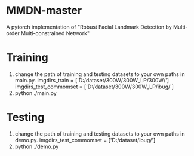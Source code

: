 # MMDN-master
A pytorch implementation of "Robust Facial Landmark Detection by Multi-order Multi-constrained Network"
# Training 
1. change the path of training and testing datasets to your own paths in main.py. 
imgdirs_train = ['D:/dataset/300W/300W_LP/300W/']
imgdirs_test_commomset = ['D:/dataset/300W/300W_LP/ibug/']
2. python ./main.py

# Testing
1. change the path of training and testing datasets to your own paths in demo.py. 
imgdirs_test_commomset = ['D:/dataset/ibug/']
2. python ./demo.py

